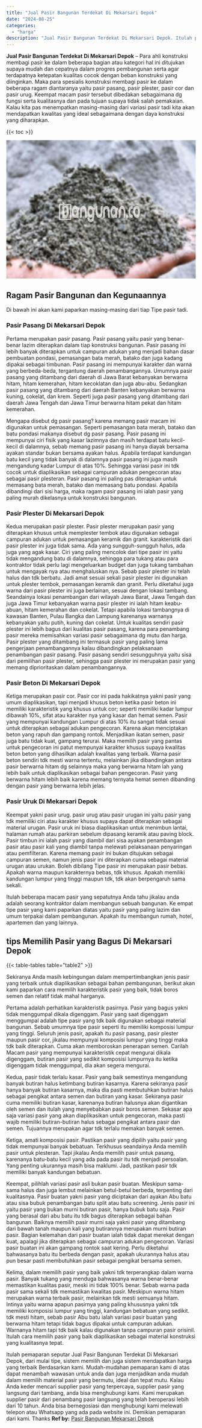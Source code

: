 ```yaml
---
title: "Jual Pasir Bangunan Terdekat Di Mekarsari Depok"
date: "2024-08-25"
categories: 
  - "harga"
description: "Jual Pasir Bangunan Terdekat Di Mekarsari Depok. Itulah pemaparan seputar Jual Pasir Bangunan Terdekat Di Mekarsari Depok, dari mulai tipe, sistem memilih da..."
---
```


**Jual Pasir Bangunan Terdekat Di Mekarsari Depok** – Para ahli konstruksi membagi pasir ke dalam beberapa bagian atau kategori hal ini ditujukan supaya mudah dan cepatnya dalam progres pembangunan serta agar terdapatnya ketepatan kualitas cocok dengan beban konstruksi yang diinginkan. Maka para spesialis konstruksi membagi pasir ke dalam beberapa ragam diantaranya yaitu pasir pasang, pasir plester, pasir cor dan pasir urug. Keempat macam pasir tersebut dibedakan sebagaimana dg fungsi serta kualitasnya dan pada tujuan supaya tidak salah pemakaian. Kalau kita pas menempatkan masing-masing dari variasi pasir tadi kita akan mendapatkan kwalitas yang ideal sebagaimana dengan daya konstruksi yang diharapkan.

{{< toc >}}

![Jual Pasir Bangunan Terdekat Di Mekarsari Depok](/images/jual-pasir-bangunan-53.png)

## Ragam Pasir Bangunan dan Kegunaannya

Di bawah ini akan kami paparkan masing-masing dari tiap Tipe pasir tadi.

### Pasir Pasang Di Mekarsari Depok

Pertama merupakan pasir pasang. Pasir pasang yaitu pasir yang benar-benar lazim diterapkan dalam tiap konstruksi bangunan. Pasir pasang ini lebih banyak diterapkan untuk campuran adukan yang menjadi bahan dasar pembuatan pondasi, pemasangan bata merah, batako dan juga kadang dipakai sebagai timbunan. Pasir pasang ini mempunyai karakter dan warna yang berbeda-beda, tergantung daerah penambangannya. Umumnya pasir pasang yang ditambang dari daerah di Jawa Barat kebanyakan berwarna hitam, hitam kemerahan, hitam kecoklatan dan juga abu-abu. Sedangkan pasir pasang yang ditambang dari daerah Banten kebanyakan berwarna kuning, cokelat, dan krem. Seperti juga pasir pasang yang ditambang dari daerah Jawa Tengah dan Jawa Timur berwarna hitam pekat dan hitam kemerahan.

Mengapa disebut dg pasir pasang? karena memang pasir macam ini digunakan untuk pemasangan. Seperti pemasangan bata merah, batako dan batu pondasi makanya disebut dg pasir pasang. Pasir pasang ini mempunyai ciri fisik yang kasar lazimnya dan masih terdapat batu kecil-kecil di dalamnya, sebab memang pasir pasang ini hanya diayak bersama ayakan standar bukan bersama ayakan halus. Apabila terdapat kandungan batu kecil yang tidak banyak di dalamnya pasir pasang ini juga masih mengandung kadar Lumpur di atas 10%. Sehingga variasi pasir ini tdk cocok untuk diaplikasikan sebagai campuran adukan pengecoran atau sebagai pasir plesteran. Pasir pasang ini paling pas diterapkan untuk memasang bata merah, batako dan memasang batu pondasi. Apabila dibandingi dari sisi harga, maka ragam pasir pasang ini ialah pasir yang paling murah dikelasnya untuk konstruksi bangunan.

### Pasir Plester Di Mekarsari Depok

Kedua merupakan pasir plester. Pasir plester merupakan pasir yang diterapkan khusus untuk memplester tembok atau digunakan sebagai campuran adukan untuk pemasangan keramik dan granit. karakteristik dari pasir plester ini juga tidak sama. Ada yang sungguh-sungguh halus, ada juga yang agak kasar. Ciri yang paling mencolok dari tipe pasir ini yaitu tidak mengandung batu di dalamnya, sehingga para tukang atau para kontraktor tidak perlu lagi mengeluarkan budget dan juga tukang tambahan untuk mengayak nya atau menghaluskan nya. Sebab pasir plester ini telah halus dan tdk berbatu. Jadi amat sesuai sekali pasir plester ini digunakan untuk plester tembok, pemasangan keramik dan granit. Perlu diketahui juga warna dari pasir plester ini juga berlainan, sesuai dengan lokasi tambang. Seandainya lokasi penambangan dari wilayah Jawa Barat, Jawa Tengah dan juga Jawa Timur kebanyakan warna pasir plester ini ialah hitam keabu-abuan, hitam kemerahan dan cokelat. Tetapi apabila lokasi tambangnya di kawasan Banten, Pulau Bangka dan Lampung karenanya warnanya kebanyakan yaitu putih, kuning dan cokelat. Untuk kualitas sendiri pasir plester ini lebih bagus dari kualitas pasir pasang, karena para penambang pasir mereka memisahkan variasi pasir sebagaimana dg mutu dan harga. Pasir plester yang ditambang ini termasuk pasir yang paling lama pengerjaan penambangannya kalau dibandingkan pelaksanaan penambangan pasir pasang. Pasir pasang sendiri sesungguhnya yaitu sisa dari pemilihan pasir plester, sehingga pasir plester ini merupakan pasir yang memang diprioritaskan dalam penambangannya.

### Pasir Beton Di Mekarsari Depok

Ketiga merupakan pasir cor. Pasir cor ini pada hakikatnya yakni pasir yang umum diaplikasikan, tapi menjadi khusus beton ketika pasir beton ini memiliki karakteristik yang khusus untuk cor; seperti memiliki kadar lumpur dibawah 10%, sifat atau karakter nya yang kasar dan hemat semen. Pasir yang mempunyai kandungan Lumpur di atas 10% itu sangat tidak sesuai untuk diterapkan sebagai adukan pengecoran. Karena akan menciptakan beton yang rapuh dan gampang rontok. Menjadikan ikatan semen, pasir juga batu tidak kuat, gampang terurai. Maka memilih pasir yang pantas untuk pengecoran ini patut mempunyai karakter khusus supaya kwalitas beton beton yang dihasilkan adalah kwalitas yang terbaik. Warna pasir beton sendiri tdk mesti warna tertentu, melainkan jika dibandingkan antara pasir berwarna hitam dg selainnya maka yang berwarna hitam lah yang lebih baik untuk diaplikasikan sebagai bahan pengecoran. Pasir yang berwarna hitam lebih baik karena memang ternyata hemat semen dibanding dengan pasir yang berwarna lebih jelas.

### Pasir Uruk Di Mekarsari Depok

Keempat yakni pasir urug. pasir urug atau pasir urugan ini yaitu pasir yang tdk memiliki ciri atau karakter khusus supaya dapat diterapkan sebagai material urugan. Pasir uruk ini biasa diaplikasikan untuk menimbun lantai, halaman rumah atau parkiran sebelum dipasang keramik atau paving block. Pasir timbun ini ialah pasir yang diambil dari sisa ayakan penambangan pasir atau pasir kali yang diambil tanpa melewati pelaksanaan penyaringan atau pemfilteran. Karena memang pasir ini bukan ditujukan sebagai campuran semen, namun jenis pasir ini diterapkan cuma sebagai material urugan atau urukan. Boleh dibilang Tipe pasir ini merupakan pasir bebas. Apakah warna maupun karakternya bebas, tdk khusus. Apakah memiliki kandungan lumpur yang tinggi maupun tdk, tdk akan berpengaruh sama sekali.

Itulah beberapa macam pasir yang sepatutnya Anda tahu jikalau anda adalah seorang kontraktor dalam membangun sebuah bangunan. Ke empat tipe pasir yang kami paparkan diatas yaitu pasir yang paling lazim dan umum terpakai dalam pembangunan. Apakah itu membangun rumah, hotel, apartemen dan yang lainnya.

## tips Memilih Pasir yang Bagus Di Mekarsari Depok

{{< table-tables table="table2" >}}

Sekiranya Anda masih kebingungan dalam mempertimbangkan jenis pasir yang terbaik untuk diaplikasikan sebagai bahan pembangunan, berikut akan kami paparkan cara memilih karakteristik pasir yang baik, tidak boros semen dan relatif tidak mahal harganya.

Pertama adalah perhatikan karakteristik pasirnya. Pasir yang bagus yakni tidak menggumpal dikala digenggam. Pasir yang saat digenggam menggumpal adalah tipe pasir yang tdk baik digunakan sebagai material bangunan. Sebab umumnya tipe pasir seperti itu memiliki komposisi lumpur yang tinggi. Seluruh jenis pasir, apakah itu pasir pasang, pasir plester maupun pasir cor, jikalau mempunyai komposisi lumpur yang tinggi maka tdk baik diterapkan. Cuma akan memboroskan penerapan semen. Carilah Macam pasir yang mempunyai karakteristik cepat mengurai dikala digenggam, butiran pasir yang sedikit komposisi lumpurnya itu ketika digenggam tidak menggumpal, dia akan segera mengurai.

Kedua, pasir tidak terlalu kasar. Pasir yang baik semestinya mengandung banyak butiran halus ketimbang butiran kasarnya. Karena sekiranya pasir hanya banyak butiran kasarnya, maka dia pasti membutuhkan butiran halus sebagai pengikat antara semen dan butiran yang kasar. Sekiranya pasir cuma memiliki butiran kasar, karenanya butiran halusnya akan digantikan oleh semen dan itulah yang menyebabkan pasir boros semen. Sekasar apa saja variasi pasir yang akan diaplikasikan untuk pengecoran, maka pasti wajib memiliki butiran-butiran halus sebagai pengikat antara pasir dan semen. Tujuannya merupakan agar tdk terlalu memakan banyak semen.

Ketiga, amati komposisi pasir. Pastikan pasir yang dipilih yaitu pasir yang tidak mempunyai banyak bebatuan. Terkhusus seandainya Anda memilih pasir untuk plesteran. Tapi jikalau Anda memilih pasir untuk pasang, karenanya batu-batu kecil yang ada pada pasir itu tdk menjadi persoalan. Yang penting ukurannya masih bisa maklumi. Jadi, pastikan pasir tdk memiliki banyak kandungan bebatuan.

Keempat, pilihlah variasi pasir asli bukan pasir buatan. Meskipun sama-sama halus dan juga lembut melainkan betul-betul berbeda, terpenting dari kualitasnya. Pasir buatan yakni pasir yang diciptakan dari ayakan Abu batu atau sisa bubuk penambangan batu split atau batu screening. Jenis pasir ini yaitu pasir yang bukan murni butiran pasir, hanya bubuk batu saja. Pasir yang berasal dari abu batu itu tdk bagus diterapkan sebagai bahan bangunan. Baiknya memilih pasir murni saja yakni pasir yang ditambang dari bawah tanah maupun kali yang butirannya merupakan murni butiran pasir. Bagian kelemahan dari pasir buatan ialah tidak dapat merekat dengan kuat, apalagi jika diterapkan sebagai campuran adukan pengecoran. Variasi pasir buatan ini akan gampang rontok saat kering. Perlu diketahui bahwasanya batu itu berbeda dengan pasir, apakah ukurannya halus atau pun besar pasti membutuhkan pasir sebagai pengikat bersama semen.

Kelima, dalam memilih pasir yang baik yakni tdk terperangkap dalam warna pasir. Banyak tukang yang menduga bahwasanya warna benar-benar memastikan kualitas pasir, meski ini tidak 100% benar. Sebab warna pada pasir sama sekali tdk memastikan kwalitas pasir. Meskipun warna hitam merupakan warna terbaik pasir, melainkan tdk mesti semuanya hitam. Intinya yaitu warna apapun pasirnya yang paling khususnya yakni tdk memiliki komposisi lumpur yang tinggi, kandungan bebatuan yang sedikit. tdk mesti hitam, sebab pasir Abu batu ialah variasi pasir buatan yang berwarna hitam tetapi tidak bagus dipakai untuk campuran adukan. Warnanya hitam tapi tdk baik kalau digunakan tanpa campuran pasir orisinil. Itulah cara memilih pasir yang baik diaplikasikan sebagai material konstruksi yang kualitasnya tepat.

Itulah pemaparan seputar Jual Pasir Bangunan Terdekat Di Mekarsari Depok, dari mulai tipe, sistem memilih dan juga sistem mendapatkan harga yang terbaik Berdasarkan kami. Mudah-mudahan pemaparan kami di atas dapat menambah wawasan untuk anda dan juga menjadikan anda mudah dalam memilih material pasir yang bermutu, ideal dan tepat mutu. Kalau Anda keder mencari supplier pasir yang terpercaya, supplier pasir yang langsung dari tambang, anda bisa menghubungi kami. Kami merupakan supplier pasir dari penambang pasir langsung yang telah beroperasi lebih dari 10 tahun. Anda bisa bernegosiasi dan menghubungi kami melewati telepon atau Whatsapp yang ada pada website ini. Demikian pemaparan dari kami. Thanks
**Ref by:** [Pasir Bangunan Mekarsari Depok](https://id.wikipedia.org/wiki/Pasir)
